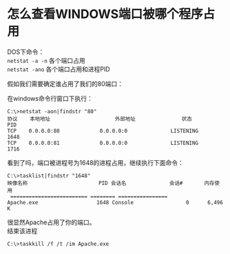 # 怎么查看WINDOWS端口被哪个程序占用

DOS下命令：  
`netstat -a -n`  各个端口占用  
`netstat -ano`   各个端口占用和进程PID  
  

假如我们需要确定谁占用了我们的80端口：  

在windows命令行窗口下执行：
```CMD
C:\>netstat -aon|findstr "80"
协议    本地地址                     外部地址               状态                   PID
TCP    0.0.0.0:80             0.0.0.0:0              LISTENING       1648
TCP    0.0.0.0:81             0.0.0.0:0              LISTENING       1716
```
看到了吗，端口被进程号为1648的进程占用，继续执行下面命令：
```CMD
C:\>tasklist|findstr "1648"
映像名称                       PID 会话名              会话#       内存使用
 ========================= ======== ================
Apache.exe                   1648 Console                 0      6,496 K
```
很显然Apache占用了你的端口。    
结束该进程
```
C:\>taskkill /f /t /im Apache.exe
```
